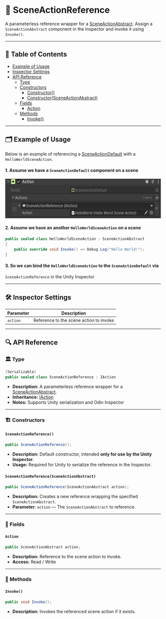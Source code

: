 # 🧩 SceneActionReference

A parameterless reference wrapper for a [SceneActionAbstract](SceneActionAbstract.md).
Assign a `SceneActionAbstract` component in the Inspector and invoke it using `Invoke()`.

---

## 📑 Table of Contents

- [Example of Usage](#-example-of-usage)
- [Inspector Settings](#-inspector-settings)
- [API Reference](#-api-reference)
    - [Type](#-type)
    - [Constructors](#-constructors)
        - [Constructor()](#sceneactionreference)
        - [Constructor(SceneActionAbstract)](#sceneactionreferencesceneactionabstract)
    - [Fields](#-fields)
        - [Action](#action)
    - [Methods](#-methods)
        - [Invoke()](#invoke)

---

## 🗂 Example of Usage

Below is an example of referencing a [SceneActionDefault](SceneActionDefault.md) with a `HelloWorldSceneAction`.

#### 1. Assume we have a `SceneActionDefault` component on a scene

<img src="../../Images/SceneActionReference.png" alt="SceneActionReference non-generic example" width="" height="128">

#### 2. Assume we have an another `HelloWorldSceneAction` on a scene

```csharp
public sealed class HelloWorldSceneAction : SceneActionAbstract
{
    public override void Invoke() => Debug.Log("Hello World!");
}
```

#### 3. So we can bind the `HelloWorldSceneAction` to the `SceneActionDefault` via

`SceneActionReference` in the Unity Inspector

---

## 🛠 Inspector Settings

| Parameter | Description                             |
|-----------|-----------------------------------------|
| `action`  | Reference to the scene action to invoke |

---

## 🔍 API Reference

### 🏛️ Type <div id="-type"></div>

```csharp
[Serializable]
public sealed class SceneActionReference : IAction
```

- **Description:** A parameterless reference wrapper for a [SceneActionAbstract](SceneActionAbstract.md).
- **Inheritance:** [IAction](IAction.md)
- **Notes:** Supports Unity serialization and Odin Inspector

---

### 🏗️ Constructors <div id="-constructors"></div>

#### `SceneActionReference()`

```csharp
public SceneActionReference();
```

- **Description:** Default constructor, intended **only for use by the Unity Inspector**.
- **Usage:** Required for Unity to serialize the reference in the Inspector.

#### `SceneActionReference(SceneActionAbstract)`

```csharp
public SceneActionReference(SceneActionAbstract action);
```

- **Description:** Creates a new reference wrapping the specified `SceneActionAbstract`.
- **Parameter:** `action` — The `SceneActionAbstract` to reference.

---

### 🧱 Fields

#### `Action`

```csharp
public SceneActionAbstract action;
```

- **Description:** Reference to the scene action to invoke.
- **Access:** Read / Write

---

### 🏹 Methods

#### `Invoke()`

```csharp
public void Invoke();
```

- **Description:** Invokes the referenced scene action if it exists.